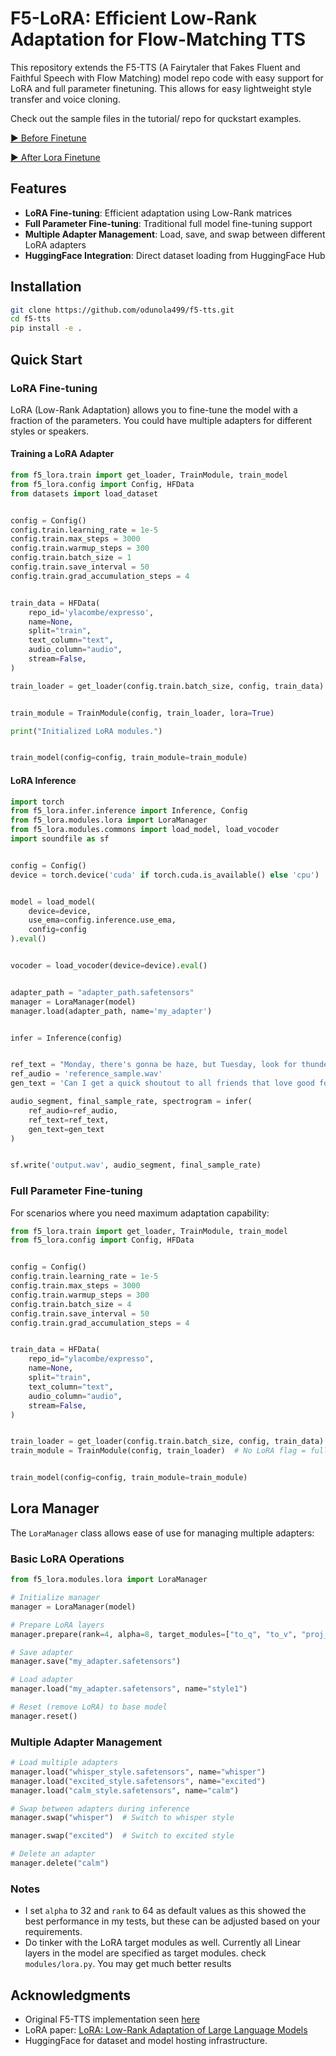 # F5-LoRA: Efficient Low-Rank Adaptation for Flow-Matching TTS

This repository extends the F5-TTS (A Fairytaler that Fakes Fluent and Faithful Speech with Flow Matching) model repo code with easy support for LoRA and full parameter finetuning. This allows for easy lightweight style transfer and voice cloning.

Check out the sample files in the tutorial/ repo for quckstart examples.


[▶️ Before Finetune ](./samples/before_finetune.wav)

[▶️ After Lora Finetune](./samples/after_finetune.wav)
## Features

- **LoRA Fine-tuning**: Efficient adaptation using Low-Rank matrices
- **Full Parameter Fine-tuning**: Traditional full model fine-tuning support
- **Multiple Adapter Management**: Load, save, and swap between different LoRA adapters
- **HuggingFace Integration**: Direct dataset loading from HuggingFace Hub

## Installation

```bash
git clone https://github.com/odunola499/f5-tts.git
cd f5-tts
pip install -e .
```

## Quick Start

### LoRA Fine-tuning

LoRA (Low-Rank Adaptation) allows you to fine-tune the model with a fraction of the parameters. You could have multiple adapters for different styles or speakers.
#### Training a LoRA Adapter

```python
from f5_lora.train import get_loader, TrainModule, train_model
from f5_lora.config import Config, HFData
from datasets import load_dataset


config = Config()
config.train.learning_rate = 1e-5
config.train.max_steps = 3000
config.train.warmup_steps = 300
config.train.batch_size = 1
config.train.save_interval = 50
config.train.grad_accumulation_steps = 4


train_data = HFData(
    repo_id='ylacombe/expresso',
    name=None,
    split="train",
    text_column="text",
    audio_column="audio",
    stream=False,
)

train_loader = get_loader(config.train.batch_size, config, train_data)


train_module = TrainModule(config, train_loader, lora=True)

print("Initialized LoRA modules.")


train_model(config=config, train_module=train_module)
```

#### LoRA Inference

```python
import torch
from f5_lora.infer.inference import Inference, Config
from f5_lora.modules.lora import LoraManager
from f5_lora.modules.commons import load_model, load_vocoder
import soundfile as sf


config = Config()
device = torch.device('cuda' if torch.cuda.is_available() else 'cpu')


model = load_model(
    device=device,
    use_ema=config.inference.use_ema,
    config=config
).eval()


vocoder = load_vocoder(device=device).eval()


adapter_path = "adapter_path.safetensors"
manager = LoraManager(model)
manager.load(adapter_path, name='my_adapter')


infer = Inference(config)


ref_text = "Monday, there's gonna be haze, but Tuesday, look for thunderstorms."
ref_audio = 'reference_sample.wav'
gen_text = 'Can I get a quick shoutout to all friends that love good food and making money?'

audio_segment, final_sample_rate, spectrogram = infer(
    ref_audio=ref_audio, 
    ref_text=ref_text,
    gen_text=gen_text
)


sf.write('output.wav', audio_segment, final_sample_rate)
```

### Full Parameter Fine-tuning

For scenarios where you need maximum adaptation capability:

```python
from f5_lora.train import get_loader, TrainModule, train_model
from f5_lora.config import Config, HFData


config = Config()
config.train.learning_rate = 1e-5
config.train.max_steps = 3000
config.train.warmup_steps = 300
config.train.batch_size = 4
config.train.save_interval = 50
config.train.grad_accumulation_steps = 4


train_data = HFData(
    repo_id="ylacombe/expresso",
    name=None,
    split="train",
    text_column="text",
    audio_column="audio",
    stream=False,
)


train_loader = get_loader(config.train.batch_size, config, train_data)
train_module = TrainModule(config, train_loader)  # No LoRA flag = full fine-tuning


train_model(config=config, train_module=train_module)
```

## Lora Manager

The `LoraManager` class allows ease of use for managing multiple adapters:

### Basic LoRA Operations

```python
from f5_lora.modules.lora import LoraManager

# Initialize manager
manager = LoraManager(model)

# Prepare LoRA layers
manager.prepare(rank=4, alpha=8, target_modules=["to_q", "to_v", "proj_out"])

# Save adapter
manager.save("my_adapter.safetensors")

# Load adapter
manager.load("my_adapter.safetensors", name="style1")

# Reset (remove LoRA) to base model
manager.reset()
```

### Multiple Adapter Management

```python
# Load multiple adapters
manager.load("whisper_style.safetensors", name="whisper")
manager.load("excited_style.safetensors", name="excited")
manager.load("calm_style.safetensors", name="calm")

# Swap between adapters during inference
manager.swap("whisper")  # Switch to whisper style

manager.swap("excited")  # Switch to excited style

# Delete an adapter
manager.delete("calm")
```
### Notes
- I set `alpha` to 32 and `rank` to 64 as default values as this showed the best performance in my tests, but these can be adjusted based on your requirements.
- Do tinker with the LoRA target modules as well. Currently all Linear layers in the model are specified as target modules. check `modules/lora.py`. You may get much better results

## Acknowledgments

- Original F5-TTS implementation seen [here](https://github.com/SWivid/F5-TTS)
- LoRA paper: [LoRA: Low-Rank Adaptation of Large Language Models](https://arxiv.org/abs/2106.09685)
- HuggingFace for dataset and model hosting infrastructure.
